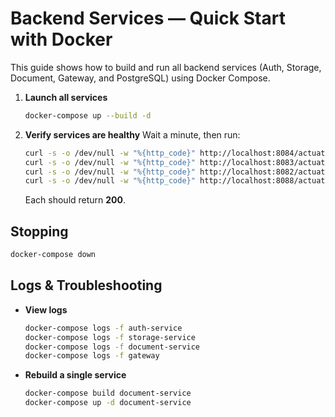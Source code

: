 # Backend Services — Quick Start with Docker

This guide shows how to build and run all backend services (Auth, Storage, Document, Gateway, and PostgreSQL) using Docker Compose.







1. **Launch all services**

   ```bash
   docker-compose up --build -d
   ```

2. **Verify services are healthy**
   Wait a minute, then run:

   ```bash
   curl -s -o /dev/null -w "%{http_code}" http://localhost:8084/actuator/health   # Auth
   curl -s -o /dev/null -w "%{http_code}" http://localhost:8083/actuator/health   # Storage
   curl -s -o /dev/null -w "%{http_code}" http://localhost:8082/actuator/health   # Document
   curl -s -o /dev/null -w "%{http_code}" http://localhost:8088/actuator/health   # Gateway
   ```

   Each should return **200**.

## Stopping

```bash
docker-compose down
```

## Logs & Troubleshooting

* **View logs**

  ```bash
  docker-compose logs -f auth-service
  docker-compose logs -f storage-service
  docker-compose logs -f document-service
  docker-compose logs -f gateway
  ```
* **Rebuild a single service**

  ```bash
  docker-compose build document-service
  docker-compose up -d document-service
  ```


